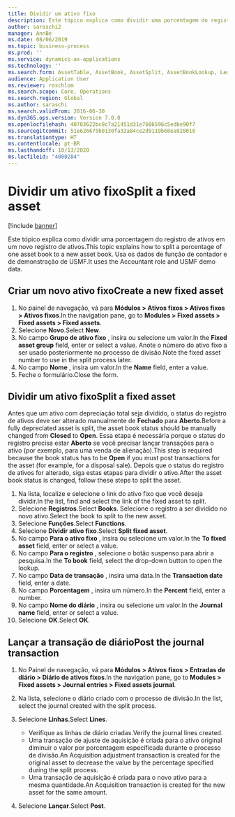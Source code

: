 ```yaml
---
title: Dividir um ativo fixo
description: Este tópico explica como dividir uma porcentagem do registro de ativos em um novo registro de ativos.
author: saraschi2
manager: AnnBe
ms.date: 08/06/2019
ms.topic: business-process
ms.prod: ''
ms.service: dynamics-ax-applications
ms.technology: ''
ms.search.form: AssetTable, AssetBook, AssetSplit, AssetBookLookup, LedgerJournalTable, LedgerJournalTransAsset
audience: Application User
ms.reviewer: roschlom
ms.search.scope: Core, Operations
ms.search.region: Global
ms.author: saraschi
ms.search.validFrom: 2016-06-30
ms.dyn365.ops.version: Version 7.0.0
ms.openlocfilehash: 40703622bc8c7a21451d31e7606596c5edbe90f7
ms.sourcegitcommit: 51e626675b0130fa32a84ce2d9119b68ea928018
ms.translationtype: HT
ms.contentlocale: pt-BR
ms.lasthandoff: 10/13/2020
ms.locfileid: "4000284"
---
```

# <a name="split-a-fixed-asset"></a><span data-ttu-id="0c27b-103">Dividir um ativo fixo</span><span class="sxs-lookup"><span data-stu-id="0c27b-103">Split a fixed asset</span></span>

[!include [banner](../../includes/banner.md)]

<span data-ttu-id="0c27b-104">Este tópico explica como dividir uma porcentagem do registro de ativos em um novo registro de ativos.</span><span class="sxs-lookup"><span data-stu-id="0c27b-104">This topic explains how to split a percentage of one asset book to a new asset book.</span></span> <span data-ttu-id="0c27b-105">Usa os dados de função de contador e de demonstração de USMF.</span><span class="sxs-lookup"><span data-stu-id="0c27b-105">It uses the Accountant role and USMF demo data.</span></span>

## <a name="create-a-new-fixed-asset"></a><span data-ttu-id="0c27b-106">Criar um novo ativo fixo</span><span class="sxs-lookup"><span data-stu-id="0c27b-106">Create a new fixed asset</span></span>

1. <span data-ttu-id="0c27b-107">No painel de navegação, vá para **Módulos \> Ativos fixos \> Ativos fixos \> Ativos fixos**.</span><span class="sxs-lookup"><span data-stu-id="0c27b-107">In the navigation pane, go to **Modules \> Fixed assets \> Fixed assets \> Fixed assets**.</span></span>
2. <span data-ttu-id="0c27b-108">Selecione **Novo**.</span><span class="sxs-lookup"><span data-stu-id="0c27b-108">Select **New**.</span></span>
3. <span data-ttu-id="0c27b-109">No campo **Grupo de ativo fixo** , insira ou selecione um valor.</span><span class="sxs-lookup"><span data-stu-id="0c27b-109">In the **Fixed asset group** field, enter or select a value.</span></span> <span data-ttu-id="0c27b-110">Anote o número do ativo fixo a ser usado posteriormente no processo de divisão.</span><span class="sxs-lookup"><span data-stu-id="0c27b-110">Note the fixed asset number to use in the split process later.</span></span>
4. <span data-ttu-id="0c27b-111">No campo **Nome** , insira um valor.</span><span class="sxs-lookup"><span data-stu-id="0c27b-111">In the **Name** field, enter a value.</span></span>
5. <span data-ttu-id="0c27b-112">Feche o formulário.</span><span class="sxs-lookup"><span data-stu-id="0c27b-112">Close the form.</span></span>

## <a name="split-a-fixed-asset"></a><span data-ttu-id="0c27b-113">Dividir um ativo fixo</span><span class="sxs-lookup"><span data-stu-id="0c27b-113">Split a fixed asset</span></span>

<span data-ttu-id="0c27b-114">Antes que um ativo com depreciação total seja dividido, o status do registro de ativos deve ser alterado manualmente de **Fechado** para **Aberto**.</span><span class="sxs-lookup"><span data-stu-id="0c27b-114">Before a fully depreciated asset is split, the asset book status should be manually changed from **Closed** to **Open**.</span></span> <span data-ttu-id="0c27b-115">Essa etapa é necessária porque o status do registro precisa estar **Aberto** se você precisar lançar transações para o ativo (por exemplo, para uma venda de alienação).</span><span class="sxs-lookup"><span data-stu-id="0c27b-115">This step is required because the book status has to be **Open** if you must post transactions for the asset (for example, for a disposal sale).</span></span> <span data-ttu-id="0c27b-116">Depois que o status do registro de ativos for alterado, siga estas etapas para dividir o ativo.</span><span class="sxs-lookup"><span data-stu-id="0c27b-116">After the asset book status is changed, follow these steps to split the asset.</span></span>

1. <span data-ttu-id="0c27b-117">Na lista, localize e selecione o link do ativo fixo que você deseja dividir.</span><span class="sxs-lookup"><span data-stu-id="0c27b-117">In the list, find and select the link of the fixed asset to split.</span></span>
2. <span data-ttu-id="0c27b-118">Selecione **Registros**.</span><span class="sxs-lookup"><span data-stu-id="0c27b-118">Select **Books**.</span></span> <span data-ttu-id="0c27b-119">Selecione o registro a ser dividido no novo ativo.</span><span class="sxs-lookup"><span data-stu-id="0c27b-119">Select the book to split to the new asset.</span></span>
3. <span data-ttu-id="0c27b-120">Selecione **Funções**.</span><span class="sxs-lookup"><span data-stu-id="0c27b-120">Select **Functions**.</span></span>
4. <span data-ttu-id="0c27b-121">Selecione **Dividir ativo fixo**.</span><span class="sxs-lookup"><span data-stu-id="0c27b-121">Select **Split fixed asset**.</span></span>
5. <span data-ttu-id="0c27b-122">No campo **Para o ativo fixo** , insira ou selecione um valor.</span><span class="sxs-lookup"><span data-stu-id="0c27b-122">In the **To fixed asset** field, enter or select a value.</span></span>
6. <span data-ttu-id="0c27b-123">No campo **Para o registro** , selecione o botão suspenso para abrir a pesquisa.</span><span class="sxs-lookup"><span data-stu-id="0c27b-123">In the **To book** field, select the drop-down button to open the lookup.</span></span>
7. <span data-ttu-id="0c27b-124">No campo **Data de transação** , insira uma data.</span><span class="sxs-lookup"><span data-stu-id="0c27b-124">In the **Transaction date** field, enter a date.</span></span>
8. <span data-ttu-id="0c27b-125">No campo **Porcentagem** , insira um número.</span><span class="sxs-lookup"><span data-stu-id="0c27b-125">In the **Percent** field, enter a number.</span></span>
9. <span data-ttu-id="0c27b-126">No campo **Nome do diário** , insira ou selecione um valor.</span><span class="sxs-lookup"><span data-stu-id="0c27b-126">In the **Journal name** field, enter or select a value.</span></span>
10. <span data-ttu-id="0c27b-127">Selecione **OK**.</span><span class="sxs-lookup"><span data-stu-id="0c27b-127">Select **OK**.</span></span>

## <a name="post-the-journal-transaction"></a><span data-ttu-id="0c27b-128">Lançar a transação de diário</span><span class="sxs-lookup"><span data-stu-id="0c27b-128">Post the journal transaction</span></span>

1. <span data-ttu-id="0c27b-129">No Painel de navegação, vá para **Módulos \> Ativos fixos \> Entradas de diário \> Diário de ativos fixos**.</span><span class="sxs-lookup"><span data-stu-id="0c27b-129">In the navigation pane, go to **Modules \> Fixed assets \> Journal entries \> Fixed assets journal**.</span></span>
2. <span data-ttu-id="0c27b-130">Na lista, selecione o diário criado com o processo de divisão.</span><span class="sxs-lookup"><span data-stu-id="0c27b-130">In the list, select the journal created with the split process.</span></span>
3. <span data-ttu-id="0c27b-131">Selecione **Linhas**.</span><span class="sxs-lookup"><span data-stu-id="0c27b-131">Select **Lines**.</span></span>

    - <span data-ttu-id="0c27b-132">Verifique as linhas de diário criadas.</span><span class="sxs-lookup"><span data-stu-id="0c27b-132">Verify the journal lines created.</span></span>
    - <span data-ttu-id="0c27b-133">Uma transação de ajuste de aquisição é criada para o ativo original diminuir o valor por porcentagem especificada durante o processo de divisão.</span><span class="sxs-lookup"><span data-stu-id="0c27b-133">An Acquisition adjustment transaction is created for the original asset to decrease the value by the percentage specified during the split process.</span></span>
    - <span data-ttu-id="0c27b-134">Uma transação de aquisição é criada para o novo ativo para a mesma quantidade.</span><span class="sxs-lookup"><span data-stu-id="0c27b-134">An Acquisition transaction is created for the new asset for the same amount.</span></span>

4. <span data-ttu-id="0c27b-135">Selecione **Lançar**.</span><span class="sxs-lookup"><span data-stu-id="0c27b-135">Select **Post**.</span></span>
